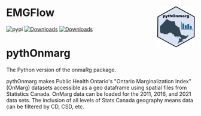 # EMGFlow <img src="HexSticker.png"  width="100" height="110" align="right">

![pypi](https://img.shields.io/pypi/v/pythOnmarg.svg)
[![Downloads](https://static.pepy.tech/badge/pythOnmarg/month)](https://pepy.tech/project/pythOnmarg)
[![Downloads](https://static.pepy.tech/badge/pythOnmarg)](https://pepy.tech/project/pythOnmarg)

# pythOnmarg

The Python version of the onmaRg package.

pythOnmarg makes Public Health Ontario's "Ontario Marginalization Index" (OnMarg) datasets accessible as a geo dataframe using spatial files from Statistics Canada.  OnMarg data can be loaded for the 2011, 2016, and 2021 data sets.  The inclusion of all levels of Stats Canada geography means data can be filtered by CD, CSD, etc.

